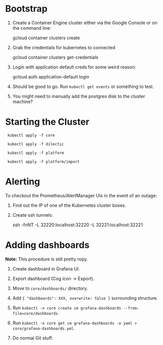 
# Bootstrap
 1. Create a Container Engine cluster either via the Google Console or on the command line:

    gcloud container clusters create <my-cluster>

 2. Grab the credentials for kubernetes to connected

    gcloud container clusters get-credentials

 3. Login with application default creds for some weird reason:

     gcloud auth application-default login

 4. Should be good to go. Run `kubectl get events` or something to test.
 5. You might need to manually add the postgres disk to the cluster machine?

# Starting the Cluster

     kubectl apply -f core

     kubectl apply -f dilectic

     kubectl apply -f platform

     kubectl apply -f platform/import

# Alerting
To checkout the Prometheus/AlertManager UIs in the event of an outage:

 1. Find out the IP of one of the Kubernetes cluster boxes.
 2. Create ssh tunnels:

      ssh -fnNT -L 32220:localhost:32220 -L 32221:localhost:32221 <IP>

# Adding dashboards

**Note:** This procedure is still pretty ropy.

1. Create dashboard in Grafana UI.

2. Export dashboard (Cog icon -> Export).

3. Move to `core/dashboards/` directory.

4. Add `{ "dashboards": XXX, overwrite: false }` surrounding structure.

5. Run `kubectl -n core create cm grafana-dashboards --from-file=core/dashboards`.

6. Run `kubectl -n core get cm grafana-dashboards -o yaml > core/grafana-dashboards.yml`.

7. Do normal Git stuff.
